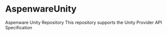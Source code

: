 # AspenwareUnity
Aspenware Unity Repository
This repository supports the Unity Provider API Specification
